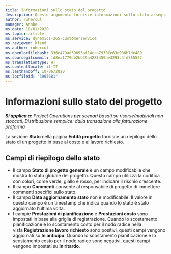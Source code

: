 ```yaml
---
title: Informazioni sullo stato del progetto
description: Questo argomento fornisce informazioni sullo stato assegnato ai progetti in Dynamics 365 Project Operations.
author: ruhercul
manager: Annbe
ms.date: 10/01/2020
ms.topic: article
ms.service: dynamics-365-customerservice
ms.reviewer: kfend
ms.author: ruhercul
ms.openlocfilehash: 336e479ad39653af14cca7930fe63e906b7de489
ms.sourcegitcommit: fd8ea1779db2bb39a428f459ae3293c4fd785572
ms.translationtype: HT
ms.contentlocale: it-IT
ms.lasthandoff: 10/06/2020
ms.locfileid: "3965681"
---
```

# <a name="understand-project-status"></a>Informazioni sullo stato del progetto

_**Si applica a:** Project Operations per scenari basati su risorse/materiali non stoccati, Distribuzione semplice: dalla transazione alla fatturazione proforma_


La sezione **Stato** nella pagina **Entità progetto** fornisce un riepilogo dello stato di un progetto in base al costo e al lavoro richiesto.


## <a name="status-summary-fields"></a>Campi di riepilogo dello stato

- Il campo **Stato di progetto generale** è un campo modificabile che mostra lo stato globale del progetto. Questo campo utilizza la codifica con colori, come verde, giallo e rosso, per indicare il rischio crescente. 
- Il campo **Commenti** consente al responsabile di progetto di immettere commenti specifici sullo stato. 
- Il campo **Data aggiornamento stato** non è modificabile. Il valore in questo campo è un timestamp che indica quando lo stato è stato aggiornato l'ultima volta.
- I campie **Prestazioni di pianificazione** e **Prestazioni costo** sono impostati in base alla griglia di registrazione. Quando lo scostamento pianificazione e lo scostamento costo per il nodo radice nella vista **Registrazione lavoro richiesto** sono positivi, questi campi vengono aggiornati su **In anticipo**. Quando lo scostamento pianificazione e lo scostamento costo per il nodo radice sono negativi, questi campi vengono impostati su **In ritardo**.
